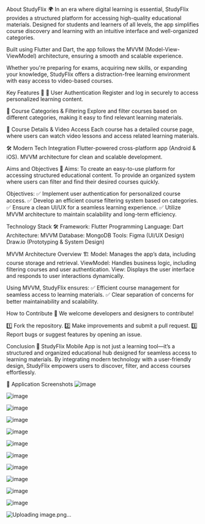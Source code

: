 About StudyFlix 🌍
In an era where digital learning is essential, StudyFlix provides a structured platform for accessing high-quality educational materials. Designed for students and learners of all levels, the app simplifies course discovery and learning with an intuitive interface and well-organized categories.

Built using Flutter and Dart, the app follows the MVVM (Model-View-ViewModel) architecture, ensuring a smooth and scalable experience.

Whether you're preparing for exams, acquiring new skills, or expanding your knowledge, StudyFlix offers a distraction-free learning environment with easy access to video-based courses.

Key Features 🌟
🔐 User Authentication
Register and log in securely to access personalized learning content.

📂 Course Categories & Filtering
Explore and filter courses based on different categories, making it easy to find relevant learning materials.

🎥 Course Details & Video Access
Each course has a detailed course page, where users can watch video lessons and access related learning materials.

🛠️ Modern Tech Integration
Flutter-powered cross-platform app (Android & iOS).
MVVM architecture for clean and scalable development.

Aims and Objectives 🎯
Aims:
To create an easy-to-use platform for accessing structured educational content.
To provide an organized system where users can filter and find their desired courses quickly.

Objectives:
✅ Implement user authentication for personalized course access.
✅ Develop an efficient course filtering system based on categories.
✅ Ensure a clean UI/UX for a seamless learning experience.
✅ Utilize MVVM architecture to maintain scalability and long-term efficiency.

Technology Stack 🛠️
Framework: Flutter
Programming Language: Dart
Architecture: MVVM
Database: MongoDB
Tools:
Figma (UI/UX Design)
Draw.io (Prototyping & System Design)

MVVM Architecture Overview 🏗️
Model: Manages the app’s data, including course storage and retrieval.
ViewModel: Handles business logic, including filtering courses and user authentication.
View: Displays the user interface and responds to user interactions dynamically.

Using MVVM, StudyFlix ensures:
✅ Efficient course management for seamless access to learning materials.
✅ Clear separation of concerns for better maintainability and scalability.

How to Contribute 🤝
We welcome developers and designers to contribute!

1️⃣ Fork the repository.
2️⃣ Make improvements and submit a pull request.
3️⃣ Report bugs or suggest features by opening an issue.

Conclusion 🌱
StudyFlix Mobile App is not just a learning tool—it’s a structured and organized educational hub designed for seamless access to learning materials. By integrating modern technology with a user-friendly design, StudyFlix empowers users to discover, filter, and access courses effortlessly.

📸 Application Screenshots
![image](https://github.com/user-attachments/assets/0c168d41-0797-4d9a-b242-e248e6d22cea)

![image](https://github.com/user-attachments/assets/af5fb2aa-5944-49e8-a145-ce4a762b8334)

![image](https://github.com/user-attachments/assets/36e7619f-1ef8-48df-863d-7f871ca7049b)

![image](https://github.com/user-attachments/assets/f19fa1a8-1fc3-4d9a-9fd7-63de12526f18)

![image](https://github.com/user-attachments/assets/69e79527-1192-42bb-9934-eda433a844f4)

![image](https://github.com/user-attachments/assets/210ce972-c697-4e25-b280-853efb4a88b5)

![image](https://github.com/user-attachments/assets/8b3dd165-efe2-4ce4-aec7-42e2df619a22)

![image](https://github.com/user-attachments/assets/1b5d289d-6bd6-47bd-9083-3647fad82de6)

![image](https://github.com/user-attachments/assets/c78e7d38-f63c-402e-ab0b-745f88cfd90e)

![image](https://github.com/user-attachments/assets/6db591c0-82d1-4add-a8c6-eea83401eb1b)

![image](https://github.com/user-attachments/assets/a14b5cbf-ee14-48dc-853f-c07aafdd2ea3)

![Uploading image.png…]()





